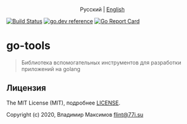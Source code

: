 <p align="center">
  <span>Русский</span> |
  <a href="README.md#go-tools">English</a>
  
</p>

[![Build Status](https://travis-ci.org/fcg-xvii/go-tools.svg?branch=master)](https://travis-ci.org/fcg-xvii/go-tools) 
 [![go.dev reference](https://img.shields.io/badge/go.dev-reference-007d9c?logo=go&logoColor=white&style=flat-square)](https://pkg.go.dev/github.com/fcg-xvii/go-tools) 
 [![Go Report Card](https://goreportcard.com/badge/github.com/fcg-xvii/go-tools)](https://goreportcard.com/report/github.com/fcg-xvii/go-tools)

# go-tools
> Библиотека вспомогательных инструментов для разработки приложений на golang


## Лицензия

The MIT License (MIT), подробнее [LICENSE](LICENSE).

Copyright (c) 2020, Владимир Максимов <flint@77i.su>